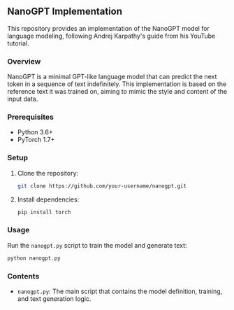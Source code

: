 ## NanoGPT Implementation

This repository provides an implementation of the NanoGPT model for language modeling, following Andrej Karpathy's guide from his YouTube tutorial.

### Overview

NanoGPT is a minimal GPT-like language model that can predict the next token in a sequence of text indefinitely. This implementation is based on the reference text it was trained on, aiming to mimic the style and content of the input data.

### Prerequisites

- Python 3.6+
- PyTorch 1.7+

### Setup

1. Clone the repository:
   ```bash
   git clone https://github.com/your-username/nanogpt.git
   ```
2. Install dependencies:
   ```bash
   pip install torch
   ```

### Usage

Run the `nanogpt.py` script to train the model and generate text:

```bash
python nanogpt.py 
```

### Contents

- `nanogpt.py`: The main script that contains the model definition, training, and text generation logic.

